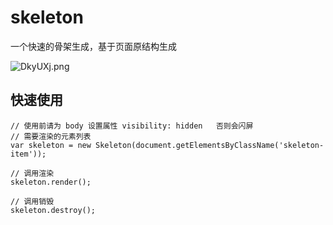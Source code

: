 # skeleton
一个快速的骨架生成，基于页面原结构生成

![DkyUXj.png](https://s3.ax1x.com/2020/11/16/DkyUXj.png)

## 快速使用
```
// 使用前请为 body 设置属性 visibility: hidden   否则会闪屏
// 需要渲染的元素列表
var skeleton = new Skeleton(document.getElementsByClassName('skeleton-item'));

// 调用渲染
skeleton.render();

// 调用销毁
skeleton.destroy();
```
